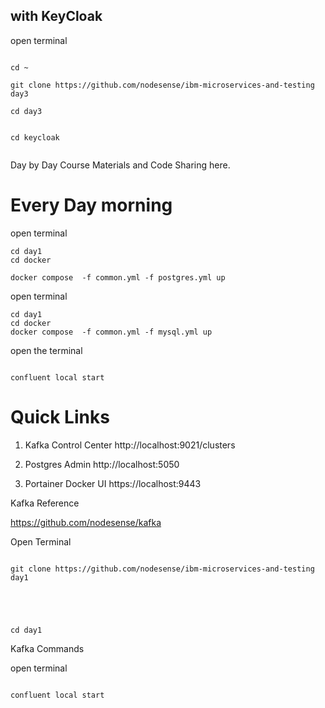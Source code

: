 ## with KeyCloak

open terminal

```

cd ~

git clone https://github.com/nodesense/ibm-microservices-and-testing day3

cd day3


cd keycloak


```



Day by Day Course Materials and Code Sharing here.

# Every Day morning

open terminal 

```
cd day1
cd docker

docker compose  -f common.yml -f postgres.yml up
```

open terminal 
```
cd day1
cd docker
docker compose  -f common.yml -f mysql.yml up

```

open the terminal

```

confluent local start
```


# Quick Links


1. Kafka Control Center  http://localhost:9021/clusters

2. Postgres Admin    http://localhost:5050

3. Portainer Docker UI   https://localhost:9443 


Kafka Reference

https://github.com/nodesense/kafka



Open Terminal 

```

git clone https://github.com/nodesense/ibm-microservices-and-testing  day1





cd day1
```

Kafka Commands


open terminal 


```

confluent local start

```

